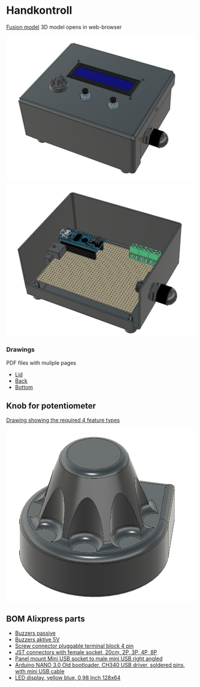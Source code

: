 # Handkontroll

[Fusion model](https://a360.co/3voGYaH) 3D model opens in web-browser

![Box with lid](img/box_all_parts.jpg)
![lid off](img/box_without_lid.jpg)

### Drawings
PDF files with muliple pages
* [Lid](drawings/lid.pdf)
* [Back](drawings/bottom.pdf)
* [Bottom](drawings/bottom.pdf)

## Knob for potentiometer

[Drawing showing the required 4 feature types](knott_krav.pdf)

![Knott](img/knob.jpg)

## BOM Alixpress parts

* [Buzzers passive](https://www.aliexpress.com/item/4000148640191.html) 
* [Buzzers aktive 5V](https://www.aliexpress.com/item/1005003022264282.html) 
* [Screw connector pluggable terminal block 4 pin](https://www.aliexpress.com/item/4000907549303.html) 
* [JST connectors with female socket, 20cm, 2P, 3P, 4P, 8P](https://www.aliexpress.com/item/32954418743.html) 
* [Panel mount Mini USB socket to male mini USB right angled](https://www.aliexpress.com/item/4000819180471.html) 
* [Arduino NANO 3.0 Old bootloader, CH340 USB driver, soldered pins, with mini USB cable](https://www.aliexpress.com/item/1005002509257579.html) 
* [LED display, yellow blue, 0,98 Inch 128x64](https://www.aliexpress.com/item/32896971385.html) 